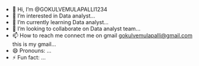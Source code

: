 - 👋 Hi, I’m @GOKULVEMULAPALLI1234
- 👀 I’m interested in Data analyst...
- 🌱 I’m currently learning Data analyst...
- 💞️ I’m looking to collaborate on Data analyst team...
- 📫 How to reach me connect me on gmail gokulvemulapalli@gmail.com this is my gmail...
- 😄 Pronouns: ...
- ⚡ Fun fact: ...

<!---
GOKULVEMULAPALLI1234/GOKULVEMULAPALLI1234 is a ✨ special ✨ repository because its `README.md` (this file) appears on your GitHub profile.
You can click the Preview link to take a look at your changes.
--->
